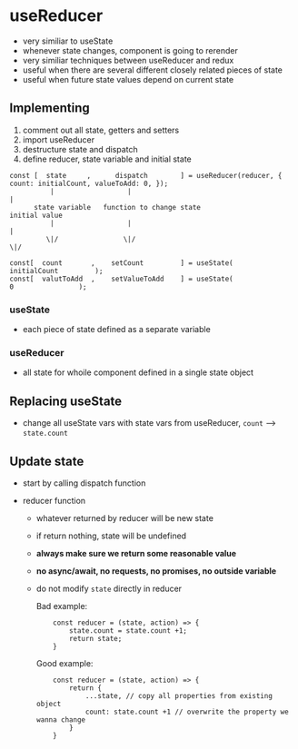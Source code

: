 # useReducer

- very similiar to useState
- whenever state changes, component is going to rerender
- very similiar techniques between useReducer and redux
- useful when there are several different closely related pieces of state
- useful when future state values depend on current state

## Implementing

1. comment out all state, getters and setters
1. import useReducer
1. destructure state and dispatch
1. define reducer, state variable and initial state

```
const [  state     ,      dispatch        ] = useReducer(reducer, { count: initialCount, valueToAdd: 0, });
          |                  |                                                          |
      state variable   function to change state                                     initial value
          |                  |                                                          |
         \|/                \|/                                                        \|/

const[  count       ,    setCount         ] = useState(                             initialCount         );
const[  valutToAdd  ,    setValueToAdd    ] = useState(                                 0                );
```

### useState

- each piece of state defined as a separate variable

### useReducer

- all state for whoile component defined in a single state object

## Replacing useState

- change all useState vars with state vars from useReducer, `count` --> `state.count`

## Update state

- start by calling dispatch function
- reducer function

  - whatever returned by reducer will be new state
  - if return nothing, state will be undefined
  - **always make sure we return some reasonable value**
  - **no async/await, no requests, no promises, no outside variable**
  - do not modify `state` directly in reducer

    Bad example:

    ```
        const reducer = (state, action) => {
            state.count = state.count +1;
            return state;
        }
    ```

    Good example:

    ```
        const reducer = (state, action) => {
            return {
                ...state, // copy all properties from existing object
                count: state.count +1 // overwrite the property we wanna change
            }
        }
    ```
